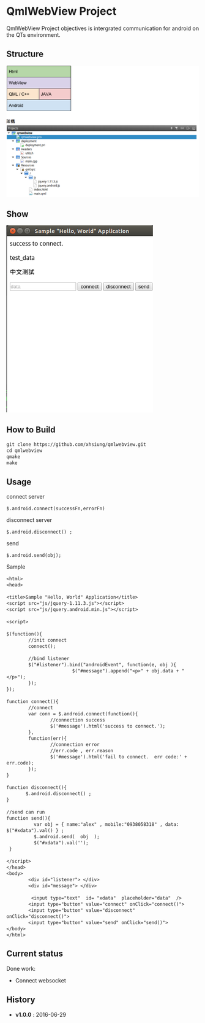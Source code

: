 # QmlWebView Project
QmlWebView Project objectives is intergrated  communication for android on the QTs environment.

## Structure 
![image](https://raw.githubusercontent.com/xhsiung/qmlwebview/master/imgs/qmlstruct.png)

## Show
![image](https://raw.githubusercontent.com/xhsiung/qmlwebview/master/imgs/show.png)

## How to Build
```
git clone https://github.com/xhsiung/qmlwebview.git
cd qmlwebview
qmake
make 
```

## Usage

connect server 
```Connect
$.android.connect(successFn,errorFn)
```

disconnect server
```
$.android.disconnect() ;
```

send
```
$.android.send(obj);
```

Sample
```
<html>
<head>

<title>Sample "Hello, World" Application</title>
<script src="js/jquery-1.11.3.js"></script>
<script src="js/jquery.android.min.js"></script>

<script>

$(function(){
        //init connect
        connect();

        //bind listener
        $("#listener").bind("androidEvent", function(e, obj ){
                        $("#message").append("<p>" + obj.data + "</p>");
        });
});

function connect(){
        //connect
        var conn = $.android.connect(function(){
                //connection success
                $('#message').html('success to connect.');
        },
        function(err){
                //connection error
                //err.code , err.reason
                $('#message').html('fail to connect.  err code:' + err.code);
        });
}

function disconnect(){
       $.android.disconnect() ;
}

//send can run
function send(){
          var obj = { name:"alex" , mobile:"0938058318" , data: $("#xdata").val() } ;
          $.android.send(  obj  );
          $("#xdata").val('');
 }

</script>
</head>
<body>
        <div id="listener"> </div>
        <div id="message"> </div>

         <input type="text"  id= "xdata"  placeholder="data"  />
        <input type="button" value="connect" onClick="connect()">
        <input type="button" value="disconnect" onClick="disconnect()">
        <input type="button" value="send" onClick="send()">
</body>
</html>

```

## Current status

Done  work:
* Connect  websocket

## History

* **v1.0.0** : 2016-06-29
